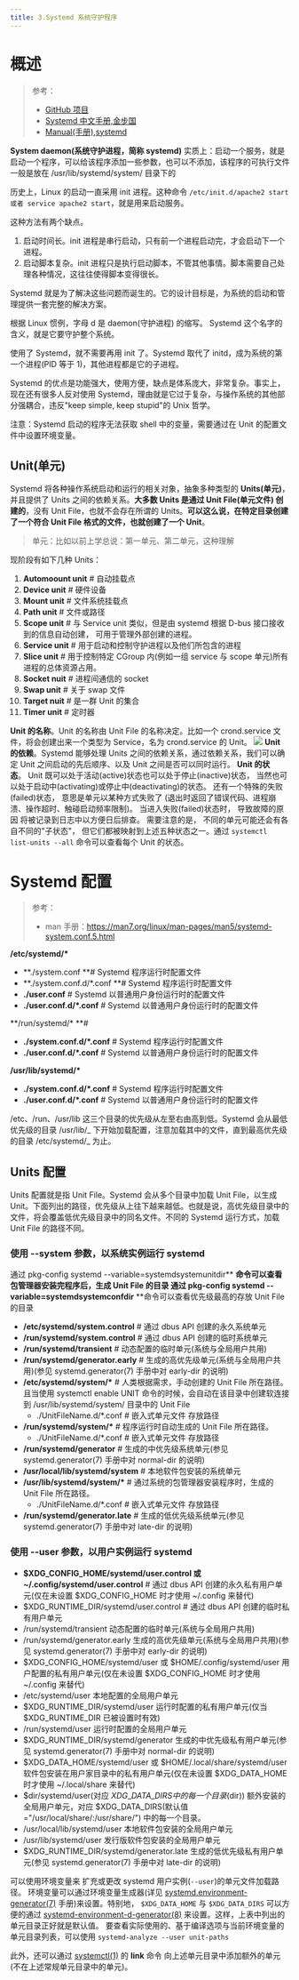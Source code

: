 ```yaml
---
title: 3.Systemd 系统守护程序
---
```


# 概述

> 参考：
> - [GitHub 项目](https://github.com/systemd/systemd)
> - [Systemd 中文手册,金步国](http://www.jinbuguo.com/systemd/systemd.index.html)
> - [Manual(手册),systemd](https://man.cx/systemd)

**System daemon(系统守护进程，简称 systemd)** 实质上：启动一个服务，就是启动一个程序，可以给该程序添加一些参数，也可以不添加，该程序的可执行文件一般是放在 /usr/lib/systemd/system/ 目录下的

历史上，Linux 的启动一直采用 init 进程。这种命令 `/etc/init.d/apache2 start 或者 service apache2 start`，就是用来启动服务。

这种方法有两个缺点。

1. 启动时间长。init 进程是串行启动，只有前一个进程启动完，才会启动下一个进程。
2. 启动脚本复杂。init 进程只是执行启动脚本，不管其他事情。脚本需要自己处理各种情况，这往往使得脚本变得很长。

Systemd 就是为了解决这些问题而诞生的。它的设计目标是，为系统的启动和管理提供一套完整的解决方案。

根据 Linux 惯例，字母 d 是 daemon(守护进程) 的缩写。 Systemd 这个名字的含义，就是它要守护整个系统。

使用了 Systemd，就不需要再用 init 了。Systemd 取代了 initd，成为系统的第一个进程(PID 等于 1)，其他进程都是它的子进程。

Systemd 的优点是功能强大，使用方便，缺点是体系庞大，非常复杂。事实上，现在还有很多人反对使用 Systemd，理由就是它过于复杂，与操作系统的其他部分强耦合，违反"keep simple, keep stupid"的 Unix 哲学。

注意：Systemd 启动的程序无法获取 shell 中的变量，需要通过在 Unit 的配置文件中设置环境变量。

## Unit(单元)

Systemd 将各种操作系统启动和运行的相关对象，抽象多种类型的 **Units(单元)**，并且提供了 Units 之间的依赖关系。**大多数 Units 是通过 Unit File(单元文件) 创建的**，没有 Unit File，也就不会存在所谓的 Units。**可以这么说，在特定目录创建了一个符合 Unit File 格式的文件，也就创建了一个 Unit**。

> 单元：比如以前上学总说：第一单元、第二单元，这种理解

现阶段有如下几种 Units：

1. **Automoount unit** # 自动挂载点
2. **Device unit** # 硬件设备
3. **Mount unit** # 文件系统挂载点
4. **Path unit** # 文件或路径
5. **Scope unit** # 与 Service unit 类似，但是由 systemd 根据 D-bus 接口接收到的信息自动创建， 可用于管理外部创建的进程。
6. **Service unit** # 用于启动和控制守护进程以及他们所包含的进程
7. **Slice unit** # 用于控制特定 CGroup 内(例如一组 service 与 scope 单元)所有进程的总体资源占用。
8. **Socket nuit** # 进程间通信的 socket
9. **Swap unit** # 关于 swap 文件
10. **Target nuit** # 是一群 Unit 的集合
11. **Timer unit** # 定时器

**Unit 的名称**。Unit 的名称由 Unit File 的名称决定。比如一个 crond.service 文件，将会创建出来一个类型为 Service，名为 crond.service 的 Unit。
![](https://notes-learning.oss-cn-beijing.aliyuncs.com/glcff3/1616167393721-79076d3b-2c04-48e9-a4a0-8ee4bfb69284.jpeg)
**Unit 的依赖**。Systemd 能够处理 Units 之间的依赖关系，通过依赖关系，我们可以确定 Unit 之间启动的先后顺序、以及 Unit 之间是否可以同时运行。
**Unit 的状态**。 Unit 既可以处于活动(active)状态也可以处于停止(inactive)状态， 当然也可以处于启动中(activating)或停止中(deactivating)的状态。 还有一个特殊的失败(failed)状态， 意思是单元以某种方式失败了 (退出时返回了错误代码、进程崩溃、操作超时、触碰启动频率限制)。 当进入失败(failed)状态时， 导致故障的原因 将被记录到日志中以方便日后排查。 需要注意的是， 不同的单元可能还会有各自不同的"子状态"， 但它们都被映射到上述五种状态之一。通过 `systemctl list-units --all` 命令可以查看每个 Unit 的状态。

# Systemd 配置

> 参考：
> - man 手册：<https://man7.org/linux/man-pages/man5/systemd-system.conf.5.html>

**/etc/systemd/\***

- **./system.conf **# Systemd 程序运行时配置文件
- **./system.conf.d/\*.conf **# Systemd 程序运行时配置文件
- **./user.conf** # Systemd 以普通用户身份运行时的配置文件
- **./user.conf.d/\*.conf** # Systemd 以普通用户身份运行时的配置文件

**/run/systemd/\* **#

- **./system.conf.d/\*.conf** # Systemd 程序运行时配置文件
- **./user.conf.d/\*.conf** # Systemd 以普通用户身份运行时的配置文件

**/usr/lib/systemd/\***

- **./system.conf.d/\*.conf** # Systemd 程序运行时配置文件
- **./user.conf.d/\*.conf** # Systemd 以普通用户身份运行时的配置文件

/etc、/run、/usr/lib 这三个目录的优先级从左至右由高到低。Systemd 会从最低优先级的目录 /usr/lib/_ 下开始加载配置，注意加载其中的文件，直到最高优先级的目录 /etc/systemd/_ 为止。

## Units 配置

Units 配置就是指 Unit File。Systemd 会从多个目录中加载 Unit File，以生成 Unit。下面列出的路径，优先级从上往下越来越低。也就是说，高优先级目录中的文件，将会覆盖低优先级目录中的同名文件。不同的 Systemd 运行方式，加载 Unit File 的路径不同。

### 使用 --system 参数，以系统实例运行 systemd

通过 pkg-config systemd --variable=systemdsystemunitdir\*\* **命令可以查看包管理器安装完程序后，生成 Unit File 的目录
通过 pkg-config systemd --variable=systemdsystemconfdir** \*\*命令可以查看优先级最高的存放 Unit File 的目录

- **/etc/systemd/system.control** # 通过 dbus API 创建的永久系统单元
- **/run/systemd/system.control** # 通过 dbus API 创建的临时系统单元
- **/run/systemd/transient** # 动态配置的临时单元(系统与全局用户共用)
- **/run/systemd/generator.early** # 生成的高优先级单元(系统与全局用户共用)(参见 systemd.generator(7) 手册中对 early-dir 的说明)
- **/etc/systemd/system/\*** # 人类根据需求，手动创建的 Unit File 所在路径。且当使用 systemctl enable UNIT 命令的时候，会自动在该目录中创建软连接到 /usr/lib/systemd/system/ 目录中的 Unit File
  - ./UnitFileName.d/\*.conf # 嵌入式单元文件 存放路径
- **/run/systemd/system/\*** # 程序运行时自动生成的 Unit File 所在路径。
  - ./UnitFileName.d/\*.conf # 嵌入式单元文件 存放路径
- **/run/systemd/generator** # 生成的中优先级系统单元(参见 systemd.generator(7) 手册中对 normal-dir 的说明)
- **/usr/local/lib/systemd/system** # 本地软件包安装的系统单元
- **/usr/lib/systemd/system/\*** # 通过系统的包管理器安装程序时，生成的 Unit File 所在路径。
  - ./UnitFileName.d/\*.conf # 嵌入式单元文件 存放路径
- **/run/systemd/generator.late** # 生成的低优先级系统单元(参见 systemd.generator(7) 手册中对 late-dir 的说明)

### 使用 --user 参数，以用户实例运行 systemd

- **$XDG_CONFIG_HOME/systemd/user.control 或 ~/.config/systemd/user.control** # 通过 dbus API 创建的永久私有用户单元(仅在未设置 $XDG_CONFIG_HOME 时才使用 ~/.config 来替代)
- $XDG_RUNTIME_DIR/systemd/user.control # 通过 dbus API 创建的临时私有用户单元
- /run/systemd/transient 动态配置的临时单元(系统与全局用户共用)
- /run/systemd/generator.early 生成的高优先级单元(系统与全局用户共用)(参见 systemd.generator(7) 手册中对 early-dir 的说明)
- $XDG_CONFIG_HOME/systemd/user 或 $HOME/.config/systemd/user 用户配置的私有用户单元(仅在未设置 $XDG_CONFIG_HOME 时才使用 ~/.config 来替代)
- /etc/systemd/user 本地配置的全局用户单元
- $XDG_RUNTIME_DIR/systemd/user 运行时配置的私有用户单元(仅当 $XDG_RUNTIME_DIR 已被设置时有效)
- /run/systemd/user 运行时配置的全局用户单元
- $XDG_RUNTIME_DIR/systemd/generator 生成的中优先级私有用户单元(参见 systemd.generator(7) 手册中对 normal-dir 的说明)
- $XDG_DATA_HOME/systemd/user 或 $HOME/.local/share/systemd/user 软件包安装在用户家目录中的私有用户单元(仅在未设置 $XDG_DATA_HOME 时才使用 ~/.local/share 来替代)
- $dir/systemd/user(对应 $XDG\_DATA\_DIRS 中的每一个目录($dir)) 额外安装的全局用户单元，对应 $XDG_DATA_DIRS(默认值="/usr/local/share/:/usr/share/") 中的每一个目录。
- /usr/local/lib/systemd/user 本地软件包安装的全局用户单元
- /usr/lib/systemd/user 发行版软件包安装的全局用户单元
- $XDG_RUNTIME_DIR/systemd/generator.late 生成的低优先级私有用户单元(参见 systemd.generator(7) 手册中对 late-dir 的说明)

可以使用环境变量来 扩充或更改 systemd 用户实例(`--user`)的单元文件加载路径。 环境变量可以通过环境变量生成器(详见 [systemd.environment-generator(7)](http://www.jinbuguo.com/systemd/systemd.environment-generator.html#) 手册)来设置。特别地， `$XDG_DATA_HOME` 与 `$XDG_DATA_DIRS` 可以方便的通过 [systemd-environment-d-generator(8)](http://www.jinbuguo.com/systemd/systemd-environment-d-generator.html#) 来设置。这样，上表中列出的单元目录正好就是默认值。 要查看实际使用的、基于编译选项与当前环境变量的单元目录列表，可以使用 `systemd-analyze --user unit-paths`

此外，还可以通过 [systemctl(1)](http://www.jinbuguo.com/systemd/systemctl.html#) 的 **link** 命令 向上述单元目录中添加额外的单元(不在上述常规单元目录中的单元)。
